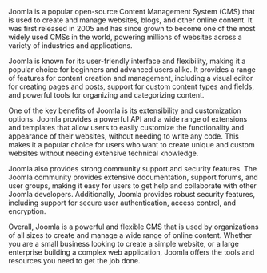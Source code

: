 Joomla is a popular open-source Content Management System (CMS) that is used to create and manage websites, blogs, and other online content. It was first released in 2005 and has since grown to become one of the most widely used CMSs in the world, powering millions of websites across a variety of industries and applications.

Joomla is known for its user-friendly interface and flexibility, making it a popular choice for beginners and advanced users alike. It provides a range of features for content creation and management, including a visual editor for creating pages and posts, support for custom content types and fields, and powerful tools for organizing and categorizing content.

One of the key benefits of Joomla is its extensibility and customization options. Joomla provides a powerful API and a wide range of extensions and templates that allow users to easily customize the functionality and appearance of their websites, without needing to write any code. This makes it a popular choice for users who want to create unique and custom websites without needing extensive technical knowledge.

Joomla also provides strong community support and security features. The Joomla community provides extensive documentation, support forums, and user groups, making it easy for users to get help and collaborate with other Joomla developers. Additionally, Joomla provides robust security features, including support for secure user authentication, access control, and encryption.

Overall, Joomla is a powerful and flexible CMS that is used by organizations of all sizes to create and manage a wide range of online content. Whether you are a small business looking to create a simple website, or a large enterprise building a complex web application, Joomla offers the tools and resources you need to get the job done.